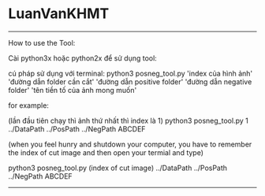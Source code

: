 # LuanVanKHMT


--------------------------------------------------------------------------------------------------------------------------------------------------------------------------------------------------------------------------------------------------------------------------------------------------------------------
How to use the Tool:

Cài python3x hoặc python2x để sử dụng tool:

cú pháp sử dụng với terminal: python3 posneg_tool.py 'index của hình ảnh'   'đường dẫn folder cần cắt'   'đường dẫn positive folder'  'đường dẫn negative folder'   'tên tiền tố của ảnh mong muốn'

for example:

(lần đầu tiên chạy thì ảnh thứ nhất thì index là 1) python3 posneg_tool.py 1 ../DataPath ../PosPath ../NegPath ABCDEF

(when you feel hunry and shutdown your computer, you have to remember the index of cut image and then open your termial and type) 

python3 posneg_tool.py (index of cut image) ../DataPath ../PosPath ../NegPath ABCDEF

----------------------------------------------------------------------------------------------------------------------------------------------------------
